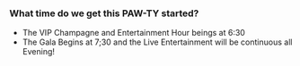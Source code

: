 ### What time do we get this PAW-TY started?

  - The VIP Champagne and Entertainment Hour beings at 6:30
  - The Gala Begins at 7;30 and the Live Entertainment will be continuous all Evening!